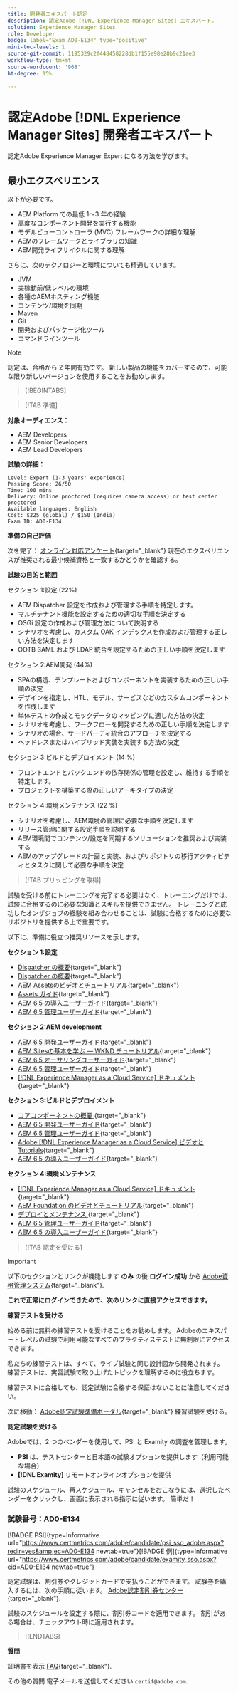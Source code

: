 ```yaml
---
title: 開発者エキスパート認定
description: 認定Adobe [!DNL Experience Manager Sites] エキスパート。
solution: Experience Manager Sites
role: Developer
badge: label="Exam AD0-E134" type="positive"
mini-toc-levels: 1
source-git-commit: 1195329c2f448458228db1f155e98e28b9c21ae3
workflow-type: tm+mt
source-wordcount: '968'
ht-degree: 15%

---
```


# 認定Adobe [!DNL Experience Manager Sites] 開発者エキスパート

認定Adobe Experience Manager Expert になる方法を学びます。

## 最小エクスペリエンス

以下が必要です。

* AEM Platform での最低 1～3 年の経験
* 高度なコンポーネント開発を実行する機能
* モデルビューコントローラ (MVC) フレームワークの詳細な理解
* AEMのフレームワークとライブラリの知識
* AEM開発ライフサイクルに関する理解

さらに、次のテクノロジーと環境についても精通しています。

* JVM
* 実稼動前/低レベルの環境
* 各種のAEMホスティング機能
* コンテンツ/環境を同期
* Maven
* Git
* 開発およびパッケージ化ツール
* コマンドラインツール

>[!NOTE]
>
>認定は、合格から 2 年間有効です。 新しい製品の機能をカバーするので、可能な限り新しいバージョンを使用することをお勧めします。

>[!BEGINTABS]

>[!TAB 準備]

**対象オーディエンス：**

* AEM Developers
* AEM Senior Developers
* AEM Lead Developers

**試験の詳細：**

```
Level: Expert (1-3 years' experience)
Passing Score: 26/50
Time: 100 mins
Delivery: Online proctored (requires camera access) or test center proctored
Available languages: English
Cost: $225 (global) / $150 (India)
Exam ID: AD0-E134
```

**準備の自己評価**

次を完了： [オンライン対応アンケート](https://scorpion.caveon.com/launchpad/ad-q-e129-readiness-questionnaire-for-adobe-aem-assets-developer-professional-exam-copy-9ts38u/ad-q-e116-readiness-questionnaire-for-adobe-aem-developer-expert-exam){target="_blank"} 現在のエクスペリエンスが推奨される最小候補資格と一致するかどうかを確認する。

**試験の目的と範囲**

セクション 1:設定 (22%)

* AEM Dispatcher 設定を作成および管理する手順を特定します。
* マルチテナント機能を設定するための適切な手順を決定する
* OSGi 設定の作成および管理方法について説明する
* シナリオを考慮し、カスタム OAK インデックスを作成および管理する正しい方法を決定します
* OOTB SAML および LDAP 統合を設定するための正しい手順を決定します

セクション 2:AEM開発 (44%)

* SPAの構造、テンプレートおよびコンポーネントを実装するための正しい手順の決定
* デザインを指定し、HTL、モデル、サービスなどのカスタムコンポーネントを作成します
* 単体テストの作成とモックデータのマッピングに適した方法の決定
* シナリオを考慮し、ワークフローを開発するための正しい手順を決定します
* シナリオの場合、サードパーティ統合のアプローチを決定する
* ヘッドレスまたはハイブリッド実装を実装する方法の決定

セクション 3:ビルドとデプロイメント (14 %)

* フロントエンドとバックエンドの依存関係の管理を設定し、維持する手順を特定します。
* プロジェクトを構築する際の正しいアーキタイプの決定

セクション 4:環境メンテナンス (22 %)

* シナリオを考慮し、AEM環境の管理に必要な手順を決定します
* リリース管理に関する設定手順を説明する
* AEM環境間でコンテンツ/設定を同期するソリューションを推奨および実装する
* AEMのアップグレードの計画と実装、およびリポジトリの移行アクティビティとタスクに関して必要な手順を決定

>[!TAB プリッピングを取得]

試験を受ける前にトレーニングを完了する必要はなく、トレーニングだけでは、試験に合格するのに必要な知識とスキルを提供できません。 トレーニングと成功したオンザジョブの経験を組み合わせることは、試験に合格するために必要なリポジトリを提供する上で重要です。

以下に、準備に役立つ推奨リソースを示します。

**セクション 1:設定**

* [Dispatcher の概要](https://experienceleague.adobe.com/docs/experience-manager-learn/cloud-service/underlying-technology/introduction-dispatcher.html?lang=ja){target="_blank"}
* [Dispatcher の概要](https://experienceleague.adobe.com/docs/experience-manager-dispatcher/using/dispatcher.html?lang=ja){target="_blank"}
* [AEM Assetsのビデオとチュートリアル](https://experienceleague.adobe.com/docs/experience-manager-learn/assets/overview.html?lang=ja){target="_blank"}
* [Assets ガイド](https://experienceleague.adobe.com/docs/experience-manager-64/assets/home.html?lang=en){target="_blank"}
* [AEM 6.5 の導入ユーザーガイド](https://experienceleague.adobe.com/docs/experience-manager-65/deploying/home.html?lang=ja){target="_blank"}
* [AEM 6.5 管理ユーザーガイド](https://experienceleague.adobe.com/docs/experience-manager-65/administering/home.html?lang=en){target="_blank"}

**セクション 2:AEM development**

* [AEM 6.5 開発ユーザーガイド](https://experienceleague.adobe.com/docs/experience-manager-65/developing/home.html?lang=en){target="_blank"}
* [AEM Sitesの基本を学ぶ — WKND チュートリアル](https://experienceleague.adobe.com/docs/experience-manager-learn/getting-started-wknd-tutorial-develop/overview.html?lang=ja){target="_blank"}
* [AEM 6.5 オーサリングユーザーガイド](https://experienceleague.adobe.com/docs/experience-manager-65/authoring/home.html?lang=en){target="_blank"}
* [AEM 6.5 管理ユーザーガイド](https://experienceleague.adobe.com/docs/experience-manager-65/administering/home.html?lang=en){target="_blank"}
* [[!DNL Experience Manager as a Cloud Service] ドキュメント](https://experienceleague.adobe.com/docs/experience-manager-cloud-service/content/home.html?lang=ja){target="_blank"}

**セクション 3:ビルドとデプロイメント**

* [コアコンポーネントの概要 ](https://experienceleague.adobe.com/docs/experience-manager-core-components/using/introduction.html?lang=ja){target="_blank"}
* [AEM 6.5 開発ユーザーガイド](https://experienceleague.adobe.com/docs/experience-manager-65/developing/home.html?lang=en){target="_blank"}
* [AEM 6.5 管理ユーザーガイド](https://experienceleague.adobe.com/docs/experience-manager-65/administering/home.html?lang=en){target="_blank"}
* [Adobe [!DNL Experience Manager as a Cloud Service] ビデオとTutorials](https://experienceleague.adobe.com/docs/experience-manager-learn/cloud-service/overview.html?lang=ja){target="_blank"}
* [AEM 6.5 の導入ユーザーガイド](https://experienceleague.adobe.com/docs/experience-manager-65/deploying/home.html?lang=ja){target="_blank"}

**セクション 4:環境メンテナンス**

* [[!DNL Experience Manager as a Cloud Service] ドキュメント](https://experienceleague.adobe.com/docs/experience-manager-cloud-service/content/home.html?lang=ja){target="_blank"}
* [AEM Foundation のビデオとチュートリアル](https://experienceleague.adobe.com/docs/experience-manager-learn/foundation/overview.html?lang=en){target="_blank"}
* [デプロイとメンテナンス ](https://experienceleague.adobe.com/docs/experience-manager-64/deploying/deploying/deploy.html?lang=en){target="_blank"}
* [AEM 6.5 管理ユーザーガイド](https://experienceleague.adobe.com/docs/experience-manager-65/administering/home.html?lang=en){target="_blank"}
* [AEM 6.5 の導入ユーザーガイド](https://experienceleague.adobe.com/docs/experience-manager-65/deploying/home.html?lang=ja){target="_blank"}

>[!TAB 認定を受ける]

>[!IMPORTANT]
>
>以下のセクションとリンクが機能します **のみ**  の後 **ログイン成功** から [Adobe資格管理システム](http://www.certmetrics.com/adobe){target="_blank"}.

**これで正常にログインできたので、次のリンクに直接アクセスできます。**

**練習テストを受ける**

始める前に無料の練習テストを受けることをお勧めします。 Adobeのエキスパートレベルの試験で利用可能なすべてのプラクティステストに無制限にアクセスできます。

私たちの練習テストは、すべて、ライブ試験と同じ設計図から開発されます。 練習テストは、実習試験で取り上げたトピックを理解するのに役立ちます。

練習テストに合格しても、認定試験に合格する保証はないことに注意してください。

次に移動： [Adobe認定試験準備ポータル](https://www.certmetrics.com/adobe/candidate/gmetrix_sso.aspx){target="_blank"} 練習試験を受ける。

**認定試験を受ける**

Adobeでは、2 つのベンダーを使用して、PSI と Examity の調査を管理します。

* **PSI** は、テストセンターと日本語の試験オプションを提供します（利用可能な場合）
* **[!DNL Examity]** リモートオンラインオプションを提供

試験のスケジュール、再スケジュール、キャンセルをおこなうには、選択したベンダーをクリックし、画面に表示される指示に従います。 簡単だ！

### 試験番号：AD0-E134

[!BADGE PSI]{type=Informative url="https://www.certmetrics.com/adobe/candidate/psi_sso_adobe.aspx?redir=yes&amp;ec=AD0-E134 newtab=true"}[!BADGE 例]{type=Informative url="https://www.certmetrics.com/adobe/candidate/examity_sso.aspx?eid=AD0-E134 newtab=true"}

認定試験は、割引券やクレジットカードで支払うことができます。 試験券を購入するには、次の手順に従います。 [Adobe認定割引券センター](https://market.xvoucher.com/adobe/global){target="_blank"}.

試験のスケジュールを設定する際に、割引券コードを適用できます。 割引がある場合は、チェックアウト時に適用されます。

>[!ENDTABS]

**質問**

証明書を表示 [FAQ](https://experienceleague.adobe.com/docs/certification/certification/faq.html?lang=en){target="_blank"}.

その他の質問 電子メールを送信してください `certif@adobe.com`.
